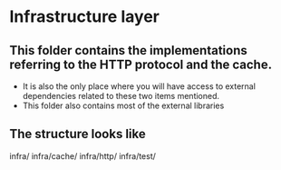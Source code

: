 <!-- Credit to https://dev.to/rubemfsv/clean-architecture-applying-with-react-40h6 -->

# Infrastructure layer

## This folder contains the implementations referring to the HTTP protocol and the cache.

- It is also the only place where you will have access to external dependencies related to these two items mentioned.
- This folder also contains most of the external libraries

## The structure looks like

infra/
infra/cache/
infra/http/
infra/test/
